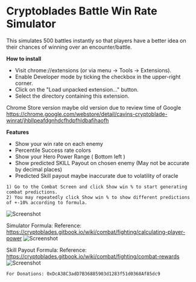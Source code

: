 # Cryptoblades Battle Win Rate Simulator

This simulates 500 battles instantly so that players have a better idea on their chances of winning over an encounter/battle.

<b>How to install</b><br/>

<ul>
  <li>Visit chrome://extensions (or via menu -> Tools -> Extensions).</li>
  <li>Enable Developer mode by ticking the checkbox in the upper-right corner.</li>
  <li>Click on the "Load unpacked extension..." button.</li>
  <li>Select the directory containing this extension.</li>
</ul>

Chrome Store version maybe old version due to review time of Google <br>
https://chrome.google.com/webstore/detail/cavins-cryptoblade-winrat/jhbllpeafdgnhdcfhdpfhldbafihaofh

<b>Features</b><br/>

<ul>
  <li>Show your win rate on each enemy</li>
  <li>Percentile Success rate colors</li>
  <li>Show your Hero Power Range ( Bottom left )</li>
  <li>Show predicted SKILL Payout on chosen enemy (May not be accurate by decimal places)</li>
   <li>Predicted Skill payout maybe inaccurate due to volatility of oracle</li>
</ul>

    1) Go to the Combat Screen and click Show win % to start generating combat predictions.
    2) You may repeatedly click Show win % to show different predictions of +-10% according to formula.

![Screenshot](https://i.imgur.com/mag0xRu.png)

Simulator Formula: 
Reference: https://cryptoblades.gitbook.io/wiki/combat/fighting/calculating-player-power
![Screenshot](https://i.imgur.com/hGJSZMa.png)

Skill Payout Formula: 
Reference: https://cryptoblades.gitbook.io/wiki/combat/fighting/combat-rewards
![Screenshot](https://i.imgur.com/VpgyHf7.png)

    For Donations: 0xDcA38C3adD7B36885903d1283f51d0368Af85dc9